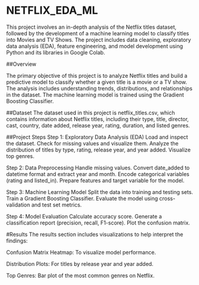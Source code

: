# NETFLIX_EDA_ML

This project involves an in-depth analysis of the Netflix titles dataset, followed by the development of a machine learning model to classify titles into Movies and TV Shows. The project includes data cleaning, exploratory data analysis (EDA), feature engineering, and model development using Python and its libraries in Google Colab.

##Overview

The primary objective of this project is to analyze Netflix titles and build a predictive model to classify whether a given title is a movie or a TV show. The analysis includes understanding trends, distributions, and relationships in the dataset. The machine learning model is trained using the Gradient Boosting Classifier.

##Dataset
The dataset used in this project is netflix_titles.csv, which contains information about Netflix titles, including their type, title, director, cast, country, date added, release year, rating, duration, and listed genres.

##Project Steps
Step 1: Exploratory Data Analysis (EDA)
Load and inspect the dataset.
Check for missing values and visualize them.
Analyze the distribution of titles by type, rating, release year, and year added.
Visualize top genres.

Step 2: Data Preprocessing
Handle missing values.
Convert date_added to datetime format and extract year and month.
Encode categorical variables (rating and listed_in).
Prepare features and target variable for the model.

Step 3: Machine Learning Model
Split the data into training and testing sets.
Train a Gradient Boosting Classifier.
Evaluate the model using cross-validation and test set metrics.

Step 4: Model Evaluation
Calculate accuracy score.
Generate a classification report (precision, recall, F1-score).
Plot the confusion matrix.

#Results
The results section includes visualizations to help interpret the findings:

Confusion Matrix Heatmap: To visualize model performance.

Distribution Plots: For titles by release year and year added.

Top Genres: Bar plot of the most common genres on Netflix.
